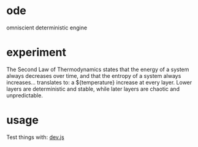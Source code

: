 # ode

omniscient deterministic engine

# experiment

The Second Law of Thermodynamics states that the energy of a system always decreases over time, and that the entropy of a system always increases... translates to: a ${temperature} increase at every layer. Lower layers are deterministic and stable, while later layers are chaotic and unpredictable.

# usage

Test things with: [dev.js](./dev.js)
